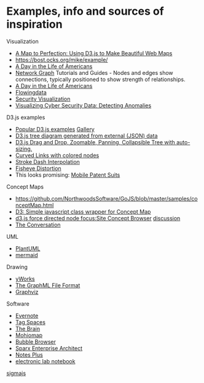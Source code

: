 # Examples, info and sources of inspiration

Visualization
* [A Map to Perfection: Using D3.js to Make Beautiful Web Maps](https://www.toptal.com/javascript/a-map-to-perfection-using-d3-js-to-make-beautiful-web-maps)
* https://bost.ocks.org/mike/example/
* [A Day in the Life of Americans](http://flowingdata.com/2015/12/15/a-day-in-the-life-of-americans/)
* [Network Graph](http://flowingdata.com/charttype/network-graph/) Tutorials and Guides - Nodes and edges show connections, typically positioned to show strength of relationships.
* [A Day in the Life of Americans](http://flowingdata.com/2015/12/15/a-day-in-the-life-of-americans/)
* [Flowingdata](http://flowingdata.com/)
* [Security Visualization](http://secviz.org/)
* [Visualizing Cyber Security Data: Detecting Anomalies](https://cambridge-intelligence.com/visualize-cyber-security-data/)

D3.js examples
* [Popular D3.js examples](https://bl.ocks.org/)  [Gallery](https://github.com/d3/d3/wiki/Gallery)
* [D3.js tree diagram generated from external (JSON) data](http://bl.ocks.org/d3noob/8329447)
* [D3.js Drag and Drop, Zoomable, Panning, Collapsible Tree with auto-sizing.](http://bl.ocks.org/robschmuecker/7880033)
* [Curved Links with colored nodes](https://bl.ocks.org/mbostock/4600693)
* [Stroke Dash Interpolation](https://bl.ocks.org/mbostock/5649592)
* [Fisheye Distortion](https://bost.ocks.org/mike/fisheye/)
* This looks promising:  [Mobile Patent Suits](http://bl.ocks.org/mbostock/1153292)

Concept Maps
* https://github.com/NorthwoodsSoftware/GoJS/blob/master/samples/conceptMap.html
* [D3: Simple javascript class wrapper for Concept Map](http://czcodezone.blogspot.com/2015/01/d3-simple-javascript-class-wrapper-for_25.html)
* [d3.js force directed node focus:Site Concept Browser](http://xliberation.com/googlecharts/d3concept.html)  [discussion](http://ramblings.mcpher.com/Home/excelquirks/gassites/d3-concept-browser)
* [The Conversation](http://www.findtheconversation.com/concept-map/)

UML
* [PlantUML](http://plantuml.com/)
* [mermaid](https://mermaidjs.github.io/#/)

Drawing
* [yWorks](https://www.yworks.com/)
* [The GraphML File Format](http://graphml.graphdrawing.org/)
* [Graphviz](https://www.graphviz.org/)

Software
* [Evernote](https://www.evernote.com)
* [Tag Spaces](https://www.tagspaces.org/)
* [The Brain](http://thebrain.com/)
* [Mohiomap](https://www.moh.io/)
* [Bubble Browser](http://macoscope.com/portfolio#bubble-browser-ipad)
* [Sparx Enterprise Architect](http://sparxsystems.com/products/ea/)
* [Notes Plus](http://www.writeon.cool/notes-plus/)
* [electronic lab notebook](https://www.google.com/search?q=electronic+lab+notebook&oq=electronic+lab)


[sigmajs](http://sigmajs.org/)
